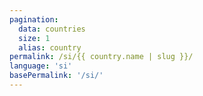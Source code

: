 ```yaml
---
pagination:
  data: countries
  size: 1
  alias: country
permalink: /si/{{ country.name | slug }}/
language: 'si'
basePermalink: '/si/'
---
```



